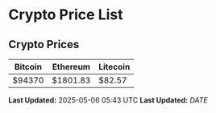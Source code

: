 # Crypto Price List

## Crypto Prices
| Bitcoin | Ethereum | Litecoin |
| ------- | -------- | -------- |
| $94370 | $1801.83 | $82.57 |
**Last Updated:** 2025-05-06 05:43 UTC
**Last Updated:** $DATE$
